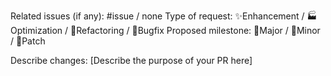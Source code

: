 Related issues (if any): #issue / none
Type of request: ✨Enhancement / 🏭Optimization / 🔨Refactoring / 🐛Bugfix
Proposed milestone: 🥇Major / 🥈Minor / 🥉Patch

Describe changes: [Describe the purpose of your PR here]
